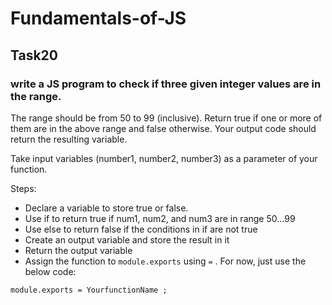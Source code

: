 # Fundamentals-of-JS
## Task20
### write a JS program to check if three given integer values are in the range.

 The range should be from 50 to 99 (inclusive). Return true if one or more of them are 
 in the above range and false otherwise. Your output code should return the resulting variable.

Take input variables (number1, number2, number3) as a parameter of your function.

Steps:

- Declare a variable to store true or false.
- Use if to return true if num1, num2, and num3 are in range 50...99
- Use else to return false if the conditions in if are not true
- Create an output variable and store the result in it
- Return the output variable
- Assign the function to `module.exports` using `=` . For now, just use the below code:

```
module.exports = YourfunctionName ;
```
